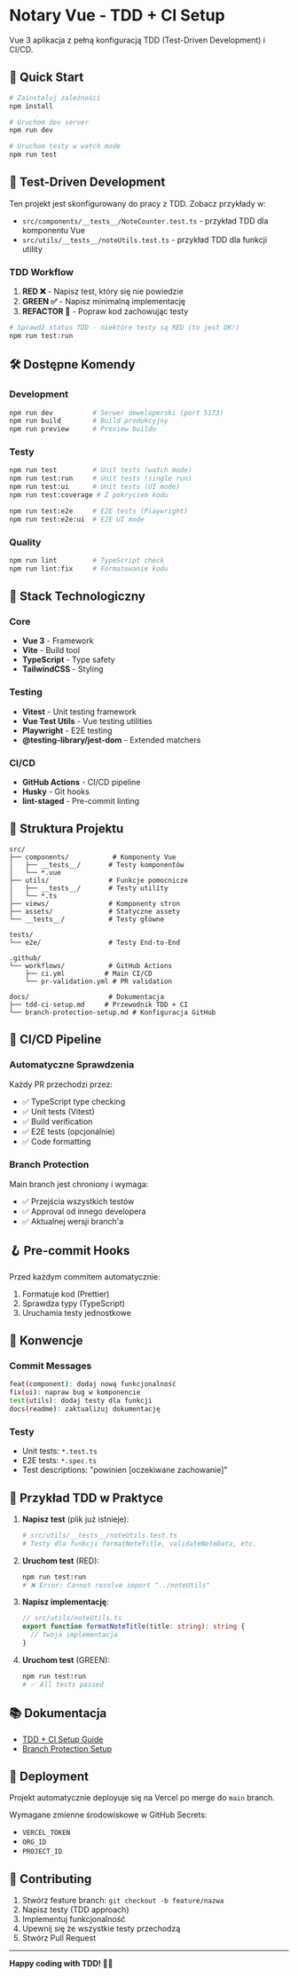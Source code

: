 # Notary Vue - TDD + CI Setup

Vue 3 aplikacja z pełną konfiguracją TDD (Test-Driven Development) i CI/CD.

## 🚀 Quick Start

```bash
# Zainstaluj zależności
npm install

# Uruchom dev server
npm run dev

# Uruchom testy w watch mode
npm run test
```

## 🧪 Test-Driven Development

Ten projekt jest skonfigurowany do pracy z TDD. Zobacz przykłady w:

- `src/components/__tests__/NoteCounter.test.ts` - przykład TDD dla komponentu Vue
- `src/utils/__tests__/noteUtils.test.ts` - przykład TDD dla funkcji utility

### TDD Workflow

1. **RED ❌** - Napisz test, który się nie powiedzie
2. **GREEN ✅** - Napisz minimalną implementację
3. **REFACTOR 🔄** - Popraw kod zachowując testy

```bash
# Sprawdź status TDD - niektóre testy są RED (to jest OK!)
npm run test:run
```

## 🛠️ Dostępne Komendy

### Development

```bash
npm run dev          # Serwer deweloperski (port 5173)
npm run build        # Build produkcyjny
npm run preview      # Preview buildu
```

### Testy

```bash
npm run test         # Unit tests (watch mode)
npm run test:run     # Unit tests (single run)
npm run test:ui      # Unit tests (UI mode)
npm run test:coverage # Z pokryciem kodu

npm run test:e2e     # E2E tests (Playwright)
npm run test:e2e:ui  # E2E UI mode
```

### Quality

```bash
npm run lint         # TypeScript check
npm run lint:fix     # Formatowanie kodu
```

## 🔧 Stack Technologiczny

### Core

- **Vue 3** - Framework
- **Vite** - Build tool
- **TypeScript** - Type safety
- **TailwindCSS** - Styling

### Testing

- **Vitest** - Unit testing framework
- **Vue Test Utils** - Vue testing utilities
- **Playwright** - E2E testing
- **@testing-library/jest-dom** - Extended matchers

### CI/CD

- **GitHub Actions** - CI/CD pipeline
- **Husky** - Git hooks
- **lint-staged** - Pre-commit linting

## 📁 Struktura Projektu

```
src/
├── components/           # Komponenty Vue
│   ├── __tests__/       # Testy komponentów
│   └── *.vue
├── utils/               # Funkcje pomocnicze
│   ├── __tests__/       # Testy utility
│   └── *.ts
├── views/               # Komponenty stron
├── assets/              # Statyczne assety
└── __tests__/           # Testy główne

tests/
└── e2e/                 # Testy End-to-End

.github/
└── workflows/           # GitHub Actions
    ├── ci.yml          # Main CI/CD
    └── pr-validation.yml # PR validation

docs/                    # Dokumentacja
├── tdd-ci-setup.md     # Przewodnik TDD + CI
└── branch-protection-setup.md # Konfiguracja GitHub
```

## 🔄 CI/CD Pipeline

### Automatyczne Sprawdzenia

Każdy PR przechodzi przez:

- ✅ TypeScript type checking
- ✅ Unit tests (Vitest)
- ✅ Build verification
- ✅ E2E tests (opcjonalnie)
- ✅ Code formatting

### Branch Protection

Main branch jest chroniony i wymaga:

- ✅ Przejścia wszystkich testów
- ✅ Approval od innego developera
- ✅ Aktualnej wersji branch'a

## 🪝 Pre-commit Hooks

Przed każdym commitem automatycznie:

1. Formatuje kod (Prettier)
2. Sprawdza typy (TypeScript)
3. Uruchamia testy jednostkowe

## 📝 Konwencje

### Commit Messages

```bash
feat(component): dodaj nową funkcjonalność
fix(ui): napraw bug w komponencie
test(utils): dodaj testy dla funkcji
docs(readme): zaktualizuj dokumentację
```

### Testy

- Unit tests: `*.test.ts`
- E2E tests: `*.spec.ts`
- Test descriptions: "powinien [oczekiwane zachowanie]"

## 🎯 Przykład TDD w Praktyce

1. **Napisz test** (plik już istnieje):

   ```bash
   # src/utils/__tests__/noteUtils.test.ts
   # Testy dla funkcji formatNoteTitle, validateNoteData, etc.
   ```

2. **Uruchom test** (RED):

   ```bash
   npm run test:run
   # ❌ Error: Cannot resolve import "../noteUtils"
   ```

3. **Napisz implementację**:

   ```typescript
   // src/utils/noteUtils.ts
   export function formatNoteTitle(title: string): string {
     // Twoja implementacja
   }
   ```

4. **Uruchom test** (GREEN):
   ```bash
   npm run test:run
   # ✅ All tests passed
   ```

## 📚 Dokumentacja

- [TDD + CI Setup Guide](./docs/tdd-ci-setup.md)
- [Branch Protection Setup](./docs/branch-protection-setup.md)

## 🚀 Deployment

Projekt automatycznie deployuje się na Vercel po merge do `main` branch.

Wymagane zmienne środowiskowe w GitHub Secrets:

- `VERCEL_TOKEN`
- `ORG_ID`
- `PROJECT_ID`

## 🤝 Contributing

1. Stwórz feature branch: `git checkout -b feature/nazwa`
2. Napisz testy (TDD approach)
3. Implementuj funkcjonalność
4. Upewnij się że wszystkie testy przechodzą
5. Stwórz Pull Request

---

**Happy coding with TDD! 🧪✨**
